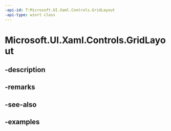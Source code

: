 ```yaml
---
-api-id: T:Microsoft.UI.Xaml.Controls.GridLayout
-api-type: winrt class
---
```


<!-- Class syntax.
public class GridLayout : VirtualizingLayoutBase, VirtualizingLayoutBase
-->

# Microsoft.UI.Xaml.Controls.GridLayout

## -description

## -remarks

## -see-also

## -examples

